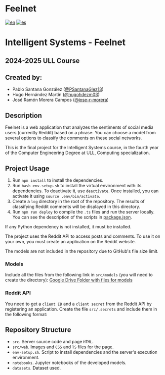 # Feelnet
[![en](https://img.shields.io/badge/lang-en-red.svg)](https://github.com/PSantanaGlez13/SI-FeelNet-Web/main/README.md)
[![es](https://img.shields.io/badge/lang-es-yellow.svg)](https://github.com/PSantanaGlez13/SI-FeelNet-Web/main/README.es.md)

# Intelligent Systems - Feelnet
## 2024-2025 ULL Course
## Created by:
- Pablo Santana González ([@PSantanaGlez13](https://github.com/PSantanaGlez13))
- Hugo Hernández Martín ([@hugohdezm03](https://github.com/hugohdezm03))
- José Ramón Morera Campos ([@jose-r-morera](https://github.com/jose-r-morera))
## Description
Feelnet is a web application that analyzes the sentiments of social media users (currently Reddit) based on a phrase. You can choose a model from several options to classify the comments on these social networks.

This is the final project for the Intelligent Systems course, in the fourth year of the Computer Engineering Degree at ULL, Computing specialization.

## Project Usage
1. Run `npm install` to install the dependencies.
2. Run `bash env-setup.sh` to install the virtual environment with its dependencies. To deactivate it, use `deactivate`. Once installed, you can activate it using `source .env/bin/activate`.
3. Create a `log` directory in the root of the repository. The results of classifying Reddit comments will be displayed in this directory.
4. Run `npm run deploy` to compile the `.ts` files and run the server locally. You can see the description of the scripts in [package.json](package.json).

If any Python dependency is not installed, it must be installed.

The project uses the Reddit API to access posts and comments. To use it on your own, you must create an application on the Reddit website.

The models are not included in the repository due to GitHub's file size limit.

### Models
Include all the files from the following link in `src/models` (you will need to create the directory):
[Google Drive Folder with files for models](https://drive.google.com/drive/folders/15Itf7iR5G4QY2l2gt71rx6vnedesO8Aq?usp=sharing)

### Reddit API
You need to get a `client ID` and a `client secret` from the Reddit API by registering an application. Create the file `src/.secrets` and include them in the following format:

## Repository Structure
- `src`. Server source code and page `HTML`.
- `src/web`. Images and `CSS` and `TS` files for the page.
- `env-setup.sh`. Script to install dependencies and the server's execution environment.
- `notebooks`. Jupyter notebooks of the developed models.
- `datasets`. Dataset used.

